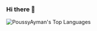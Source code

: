 ### Hi there 👋
![PoussyAyman's Top Languages](https://github-readme-stats.vercel.app/api/top-langs/?username=PoussyAyman&theme=vue-dark&show_icons=true&hide_border=false&layout=compact)
